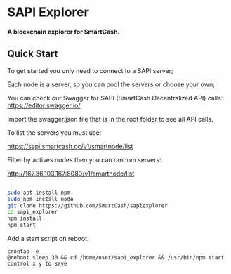 # SAPI Explorer

**A blockchain explorer for SmartCash.**

## Quick Start

To get started you only need to connect to a SAPI server;

Each node is a server, so you can pool the servers or choose your own;

You can check our Swagger for SAPI (SmartCash Decentralized API) calls:
https://editor.swagger.io/

Import the swagger.json file that is in the root folder to see all API calls.

To list the servers you must use:

https://sapi.smartcash.cc/v1/smartnode/list

Filter by actives nodes then you can random servers:

http://167.86.103.167:8080/v1/smartnode/list

```sh

sudo apt install npm
sudo npm install node
git clone https://github.com/SmartCash/sapiexplorer
cd sapi_explorer
npm install
npm start
```
Add a start script on reboot.
```
crontab -e
@reboot sleep 30 && cd /home/user/sapi_explorer && /usr/bin/npm start
control x y to save
```
